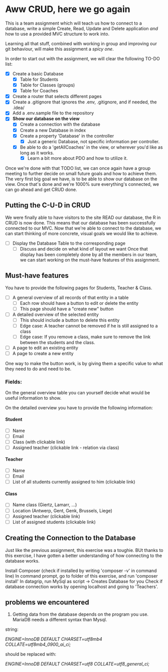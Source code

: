 # Aww CRUD, here we go again
This is a team assignment which will teach us how to connect to a database, write a simple Create, Read, Update and Delete application *and* how to use a provided MVC structure to work into.

Learning all that stuff, combined with working in group and improving our git behaviour, will make this assignment a *spicy one*.

In order to start out with the assignment, we will clear the following TO-DO list:
- [x] Create a basic Database
  - [x] Table for Students
  - [x] Table for Classes (groups)
  - [x] Table for Coaches
- [x] Create a router that selects different pages
- [x] Create a .gitignore that ignores the .env, .gitignore, and if needed, the .idea/
- [x] Add a .env.sample file to the repository
- [x] **Show our database on the view**
  - [x] Create a connection with the database
  - [x] Create a new Database in index
  - [x] Create a property 'Database' in the controller
    - [x] Just a generic Database, not specific information per controller.
  - [x] Be able to do a 'getAllCoaches' in the view, or wherever you'd like as long as it works.
    - [x] Learn a bit more about PDO and how to utilize it.

Once we're done with that TODO list, we can once again have a group meeting to further decide on small future goals and how to achieve them.
The very first big goal we have, is to be able to show our database on the view.
Once that's done and we're 1000% sure everything's connected, we can go ahead and get CRUD done.

## Putting the C-U-D in CRUD
We were finally able to have visitors to the site READ our database, the R in CRUD is now done.
This means that our database has been successfully connected to our MVC.
Now that we're able to connect to the database, we can start thinking of more concrete, visual goals we would like to achieve.
- [ ] Display the Database Table to the corresponding page
  - [ ] Discuss and decide on what kind of layout we want
Once that display has been completely done by all the members in our team, we can start working on the must-have features of this assignment.
## Must-have features
You have to provide the following pages for Students, Teacher & Class.

- [ ] A general overview of all records of that entity in a table
  - [ ] Each row should have a button to edit or delete the entity
  - [ ] This page should have a "create new" button
- [ ] A detailed overview of the selected entity
  - [ ] This should include a button to delete this entity
  - [ ] Edge case: A teacher cannot be removed if he is still assigned to a class
  - [ ] Edge case: If you remove a class, make sure to remove the link between the students and the class.
- [ ] A page to edit an existing entity
- [ ] A page to create a new entity

One way to make the button work, is by giving them a specific value to what they need to do and need to be.

### Fields:
On the general overview table you can yourself decide what would be useful information to show.

On the detailed overview you have to provide the following information:

#### Student
- [ ] Name
- [ ] Email
- [ ] Class (with clickable link)
- [ ] Assigned teacher (clickable link - relation via class)

#### Teacher
- [ ] Name
- [ ] Email
- [ ] List of all students currently assigned to him (clickable link)

#### Class
- [ ] Name class (Giertz, Lamarr, ...)
- [ ] Location (Antwerp, Gent, Genk, Brussels, Liege)
- [ ] Assigned teacher (clickable link)
- [ ] List of assigned students (clickable link)

## Creating the Connection to the Database
Just like the previous assignment, this exercise was a toughie.
BUt thanks to this exercise, I have gotten a better understanding of how connecting to the database works.

Install Composer (check if installed by writing 'composer -v' in command line)
In command prompt, go to folder of this exercise, and run 'composer install'
In datagrip, run MySql as script -> Creates Database for you
Check if database connection works by opening localhost and going to 'Teachers'.

## problems we encountered
1. Getting data from the database depends on the program you use.
MariaDB needs a different syntax than Mysql.

  string:
  
  *ENGINE=InnoDB DEFAULT CHARSET=utf8mb4 COLLATE=utf8mb4_0900_ai_ci;*
  
  should be replaced with:
  
  *ENGINE=InnoDB DEFAULT CHARSET=utf8 COLLATE=utf8_general_ci;*



